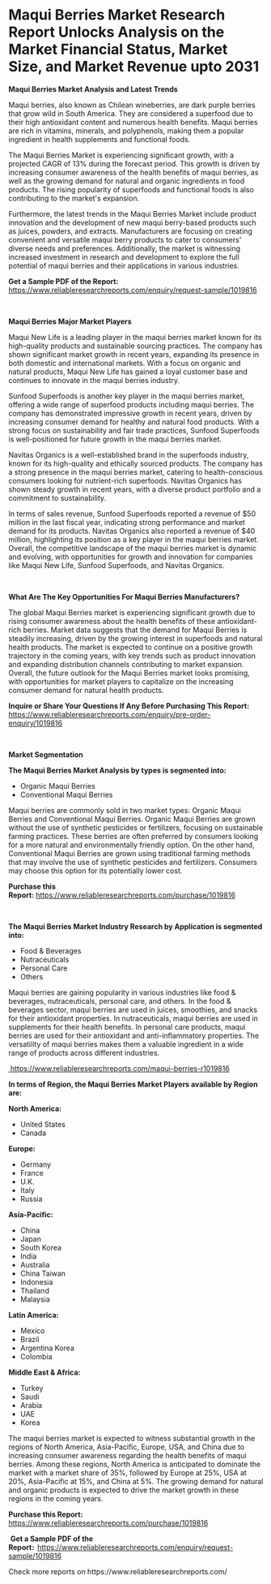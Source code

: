 <p><h1>Maqui Berries Market Research Report Unlocks Analysis on the Market Financial Status, Market Size, and Market Revenue upto 2031</h1></p><p><strong>Maqui Berries Market Analysis and Latest Trends</strong></p>
<p><p>Maqui berries, also known as Chilean wineberries, are dark purple berries that grow wild in South America. They are considered a superfood due to their high antioxidant content and numerous health benefits. Maqui berries are rich in vitamins, minerals, and polyphenols, making them a popular ingredient in health supplements and functional foods.</p><p>The Maqui Berries Market is experiencing significant growth, with a projected CAGR of 13% during the forecast period. This growth is driven by increasing consumer awareness of the health benefits of maqui berries, as well as the growing demand for natural and organic ingredients in food products. The rising popularity of superfoods and functional foods is also contributing to the market's expansion.</p><p>Furthermore, the latest trends in the Maqui Berries Market include product innovation and the development of new maqui berry-based products such as juices, powders, and extracts. Manufacturers are focusing on creating convenient and versatile maqui berry products to cater to consumers' diverse needs and preferences. Additionally, the market is witnessing increased investment in research and development to explore the full potential of maqui berries and their applications in various industries.</p></p>
<p><strong>Get a Sample PDF of the Report:&nbsp;</strong> <a href="https://www.reliableresearchreports.com/enquiry/request-sample/1019816">https://www.reliableresearchreports.com/enquiry/request-sample/1019816</a></p>
<p>&nbsp;</p>
<p><strong>Maqui Berries Major Market Players</strong></p>
<p><p>Maqui New Life is a leading player in the maqui berries market known for its high-quality products and sustainable sourcing practices. The company has shown significant market growth in recent years, expanding its presence in both domestic and international markets. With a focus on organic and natural products, Maqui New Life has gained a loyal customer base and continues to innovate in the maqui berries industry.</p><p>Sunfood Superfoods is another key player in the maqui berries market, offering a wide range of superfood products including maqui berries. The company has demonstrated impressive growth in recent years, driven by increasing consumer demand for healthy and natural food products. With a strong focus on sustainability and fair trade practices, Sunfood Superfoods is well-positioned for future growth in the maqui berries market.</p><p>Navitas Organics is a well-established brand in the superfoods industry, known for its high-quality and ethically sourced products. The company has a strong presence in the maqui berries market, catering to health-conscious consumers looking for nutrient-rich superfoods. Navitas Organics has shown steady growth in recent years, with a diverse product portfolio and a commitment to sustainability.</p><p>In terms of sales revenue, Sunfood Superfoods reported a revenue of $50 million in the last fiscal year, indicating strong performance and market demand for its products. Navitas Organics also reported a revenue of $40 million, highlighting its position as a key player in the maqui berries market. Overall, the competitive landscape of the maqui berries market is dynamic and evolving, with opportunities for growth and innovation for companies like Maqui New Life, Sunfood Superfoods, and Navitas Organics.</p></p>
<p>&nbsp;</p>
<p><strong>What Are The Key Opportunities For Maqui Berries Manufacturers?</strong></p>
<p><p>The global Maqui Berries market is experiencing significant growth due to rising consumer awareness about the health benefits of these antioxidant-rich berries. Market data suggests that the demand for Maqui Berries is steadily increasing, driven by the growing interest in superfoods and natural health products. The market is expected to continue on a positive growth trajectory in the coming years, with key trends such as product innovation and expanding distribution channels contributing to market expansion. Overall, the future outlook for the Maqui Berries market looks promising, with opportunities for market players to capitalize on the increasing consumer demand for natural health products.</p></p>
<p><strong>Inquire or Share Your Questions If Any Before Purchasing This Report:</strong> <a href="https://www.reliableresearchreports.com/enquiry/pre-order-enquiry/1019816">https://www.reliableresearchreports.com/enquiry/pre-order-enquiry/1019816</a></p>
<p>&nbsp;</p>
<p><strong>Market Segmentation</strong></p>
<p><strong>The Maqui Berries Market Analysis by types is segmented into:</strong></p>
<p><ul><li>Organic Maqui Berries</li><li>Conventional Maqui Berries</li></ul></p>
<p><p>Maqui berries are commonly sold in two market types: Organic Maqui Berries and Conventional Maqui Berries. Organic Maqui Berries are grown without the use of synthetic pesticides or fertilizers, focusing on sustainable farming practices. These berries are often preferred by consumers looking for a more natural and environmentally friendly option. On the other hand, Conventional Maqui Berries are grown using traditional farming methods that may involve the use of synthetic pesticides and fertilizers. Consumers may choose this option for its potentially lower cost.</p></p>
<p><strong>Purchase this Report:&nbsp;</strong><a href="https://www.reliableresearchreports.com/purchase/1019816">https://www.reliableresearchreports.com/purchase/1019816</a></p>
<p>&nbsp;</p>
<p><strong>The Maqui Berries Market Industry Research by Application is segmented into:</strong></p>
<p><ul><li>Food & Beverages</li><li>Nutraceuticals</li><li>Personal Care</li><li>Others</li></ul></p>
<p><p>Maqui berries are gaining popularity in various industries like food & beverages, nutraceuticals, personal care, and others. In the food & beverages sector, maqui berries are used in juices, smoothies, and snacks for their antioxidant properties. In nutraceuticals, maqui berries are used in supplements for their health benefits. In personal care products, maqui berries are used for their antioxidant and anti-inflammatory properties. The versatility of maqui berries makes them a valuable ingredient in a wide range of products across different industries.</p></p>
<p><a href="https://www.reliableresearchreports.com/maqui-berries-r1019816">&nbsp;https://www.reliableresearchreports.com/maqui-berries-r1019816</a></p>
<p><strong>In terms of Region, the Maqui Berries Market Players available by Region are:</strong></p>
<p>
    <p> <strong> North America: </strong>
        <ul>
            <li>United States</li>
            <li>Canada</li>
        </ul>
        </p> 
    <p> <strong> Europe: </strong>
        <ul>
            <li>Germany</li>
            <li>France</li>
            <li>U.K.</li>
            <li>Italy</li>
            <li>Russia</li>
        </ul>
        </p> 
    <p> <strong> Asia-Pacific: </strong>
        <ul>
            <li>China</li>
            <li>Japan</li>
            <li>South Korea</li>
            <li>India</li>
            <li>Australia</li>
            <li>China Taiwan</li>
            <li>Indonesia</li>
            <li>Thailand</li>
            <li>Malaysia</li>
        </ul>
        </p> 
    <p> <strong> Latin America: </strong>
        <ul>
            <li>Mexico</li>
            <li>Brazil</li>
            <li>Argentina Korea</li>
            <li>Colombia</li>
        </ul>
        </p> 
    <p> <strong> Middle East & Africa: </strong>
        <ul>
            <li>Turkey</li>
            <li>Saudi</li>
            <li>Arabia</li>
            <li>UAE</li>
            <li>Korea</li>
        </ul>
    </p>
    </p>
<p><p>The maqui berries market is expected to witness substantial growth in the regions of North America, Asia-Pacific, Europe, USA, and China due to increasing consumer awareness regarding the health benefits of maqui berries. Among these regions, North America is anticipated to dominate the market with a market share of 35%, followed by Europe at 25%, USA at 20%, Asia-Pacific at 15%, and China at 5%. The growing demand for natural and organic products is expected to drive the market growth in these regions in the coming years.</p></p>
<p><strong>Purchase this Report: </strong><a href="https://www.reliableresearchreports.com/purchase/1019816">https://www.reliableresearchreports.com/purchase/1019816</a></p>
<p>&nbsp;<strong>Get a Sample PDF of the Report:&nbsp;&nbsp;</strong><a href="https://www.reliableresearchreports.com/enquiry/request-sample/1019816">https://www.reliableresearchreports.com/enquiry/request-sample/1019816</a></p>
<p><strong></strong></p>
<p>Check more reports on https://www.reliableresearchreports.com/</p>